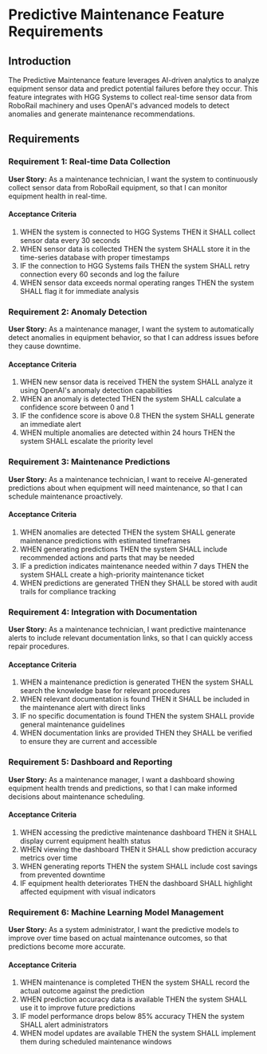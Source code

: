 # Predictive Maintenance Feature Requirements

## Introduction

The Predictive Maintenance feature leverages AI-driven analytics to analyze equipment sensor data and predict potential failures before they occur. This feature integrates with HGG Systems to collect real-time sensor data from RoboRail machinery and uses OpenAI's advanced models to detect anomalies and generate maintenance recommendations.

## Requirements

### Requirement 1: Real-time Data Collection

**User Story:** As a maintenance technician, I want the system to continuously collect sensor data from RoboRail equipment, so that I can monitor equipment health in real-time.

#### Acceptance Criteria

1. WHEN the system is connected to HGG Systems THEN it SHALL collect sensor data every 30 seconds
2. WHEN sensor data is collected THEN the system SHALL store it in the time-series database with proper timestamps
3. IF the connection to HGG Systems fails THEN the system SHALL retry connection every 60 seconds and log the failure
4. WHEN sensor data exceeds normal operating ranges THEN the system SHALL flag it for immediate analysis

### Requirement 2: Anomaly Detection

**User Story:** As a maintenance manager, I want the system to automatically detect anomalies in equipment behavior, so that I can address issues before they cause downtime.

#### Acceptance Criteria

1. WHEN new sensor data is received THEN the system SHALL analyze it using OpenAI's anomaly detection capabilities
2. WHEN an anomaly is detected THEN the system SHALL calculate a confidence score between 0 and 1
3. IF the confidence score is above 0.8 THEN the system SHALL generate an immediate alert
4. WHEN multiple anomalies are detected within 24 hours THEN the system SHALL escalate the priority level

### Requirement 3: Maintenance Predictions

**User Story:** As a maintenance technician, I want to receive AI-generated predictions about when equipment will need maintenance, so that I can schedule maintenance proactively.

#### Acceptance Criteria

1. WHEN anomalies are detected THEN the system SHALL generate maintenance predictions with estimated timeframes
2. WHEN generating predictions THEN the system SHALL include recommended actions and parts that may be needed
3. IF a prediction indicates maintenance needed within 7 days THEN the system SHALL create a high-priority maintenance ticket
4. WHEN predictions are generated THEN they SHALL be stored with audit trails for compliance tracking

### Requirement 4: Integration with Documentation

**User Story:** As a maintenance technician, I want predictive maintenance alerts to include relevant documentation links, so that I can quickly access repair procedures.

#### Acceptance Criteria

1. WHEN a maintenance prediction is generated THEN the system SHALL search the knowledge base for relevant procedures
2. WHEN relevant documentation is found THEN it SHALL be included in the maintenance alert with direct links
3. IF no specific documentation is found THEN the system SHALL provide general maintenance guidelines
4. WHEN documentation links are provided THEN they SHALL be verified to ensure they are current and accessible

### Requirement 5: Dashboard and Reporting

**User Story:** As a maintenance manager, I want a dashboard showing equipment health trends and predictions, so that I can make informed decisions about maintenance scheduling.

#### Acceptance Criteria

1. WHEN accessing the predictive maintenance dashboard THEN it SHALL display current equipment health status
2. WHEN viewing the dashboard THEN it SHALL show prediction accuracy metrics over time
3. WHEN generating reports THEN the system SHALL include cost savings from prevented downtime
4. IF equipment health deteriorates THEN the dashboard SHALL highlight affected equipment with visual indicators

### Requirement 6: Machine Learning Model Management

**User Story:** As a system administrator, I want the predictive models to improve over time based on actual maintenance outcomes, so that predictions become more accurate.

#### Acceptance Criteria

1. WHEN maintenance is completed THEN the system SHALL record the actual outcome against the prediction
2. WHEN prediction accuracy data is available THEN the system SHALL use it to improve future predictions
3. IF model performance drops below 85% accuracy THEN the system SHALL alert administrators
4. WHEN model updates are available THEN the system SHALL implement them during scheduled maintenance windows